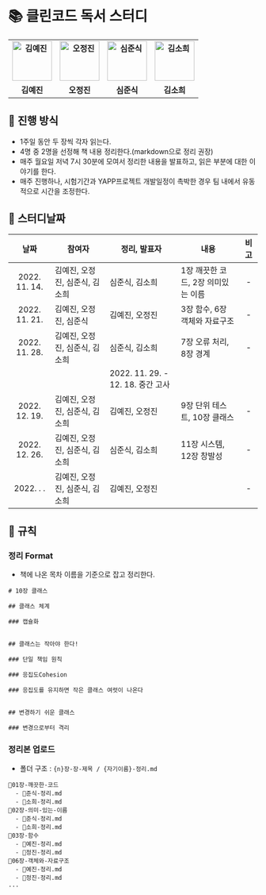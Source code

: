 # 📚 클린코드 독서 스터디

<div align="center">
  <table style="font-weight: bold">
      <tr>
          <td align="center">
              <a href="https://github.com/rocher71">                 
                  <img alt="김예진" src="https://avatars.githubusercontent.com/rocher71" width="80" />            
              </a>
          </td>
          <td align="center">
              <a href="https://github.com/ojj1123">                 
                  <img alt="오정진" src="https://avatars.githubusercontent.com/ojj1123" width="80" />            
              </a>
          </td>
          <td align="center">
              <a href="https://github.com/SimJunSik">                 
                  <img alt="심준식" src="https://avatars.githubusercontent.com/SimJunSik" width="80" />            
              </a>
          </td>
          <td align="center">
              <a href="https://github.com/elbica">                 
                  <img alt="김소희" src="https://avatars.githubusercontent.com/elbica" width="80" />            
              </a>
          </td>
      </tr>
      <tr>
          <td align="center">김예진</td>
          <td align="center">오정진</td>
          <td align="center">심준식</td>
          <td align="center">김소희</td>
      </tr>
  </table>
</div>

## 📌 진행 방식

- 1주일 동안 두 장씩 각자 읽는다.
- 4명 중 2명을 선정해 책 내용 정리한다.(markdown으로 정리 권장)
- 매주 월요일 저녁 7시 30분에 모여서 정리한 내용을 발표하고, 읽은 부분에 대한 이야기를 한다.
- 매주 진행하나, 시험기간과 YAPP프로젝트 개발일정이 촉박한 경우 팀 내에서 유동적으로 시간을 조정한다.

## 📌 스터디날짜

|     날짜      | 참여자                         | 정리, 발표자                      | 내용                               | 비고 |
| :-----------: | ------------------------------ | --------------------------------- | ---------------------------------- | :--: |
| 2022. 11. 14. | 김예진, 오정진, 심준식, 김소희 | 심준식, 김소희                    | 1장 깨끗한 코드, 2장 의미있는 이름 |  -   |
| 2022. 11. 21. | 김예진, 오정진, 심준식         | 김예진, 오정진                    | 3장 함수, 6장 객체와 자료구조      |  -   |
| 2022. 11. 28. | 김예진, 오정진, 심준식, 김소희 | 심준식, 김소희                    | 7장 오류 처리, 8장 경계            |  -   |
|               |                                | 2022. 11. 29. - 12. 18. 중간 고사 |                                    |      |
| 2022. 12. 19. | 김예진, 오정진, 심준식, 김소희 | 김예진, 오정진                    | 9장 단위 테스트, 10장 클래스       |  -   |
| 2022. 12. 26. | 김예진, 오정진, 심준식, 김소희 | 심준식, 김소희                    | 11장 시스템, 12장 창발성           |  -   |
|   2022. . .   | 김예진, 오정진, 심준식, 김소희 | 김예진, 오정진                    |                                    |  -   |

## 📌 규칙

### 정리 Format

- 책에 나온 목차 이름을 기준으로 잡고 정리한다.

```
# 10장 클래스

## 클래스 체계

### 캡슐화


## 클래스는 작아야 한다!

### 단일 책임 원칙

### 응집도Cohesion

### 응집도를 유지하면 작은 클래스 여럿이 나온다


## 변경하기 쉬운 클래스

### 변경으로부터 격리
```

### 정리본 업로드

- 폴더 구조 : `{n}장-장-제목 / {자기이름}-정리.md`

```
📂01장-깨끗한-코드
  - 📃준식-정리.md
  - 📃소희-정리.md
📂02장-의미-있는-이름
  - 📃준식-정리.md
  - 📃소희-정리.md
📂03장-함수
  - 📃예진-정리.md
  - 📃정진-정리.md
📂06장-객체와-자료구조
  - 📃예진-정리.md
  - 📃정진-정리.md
...
```
